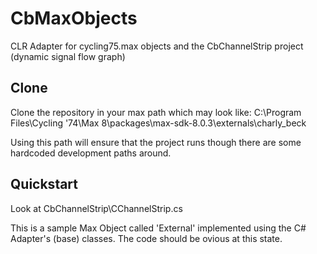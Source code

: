# CbMaxObjects
CLR Adapter for cycling75.max objects and the CbChannelStrip project (dynamic signal flow graph)

## Clone

Clone the repository in your max path which may look like:
C:\Program Files\Cycling '74\Max 8\packages\max-sdk-8.0.3\externals\charly_beck

Using this path will ensure that the project runs though there are some hardcoded development paths around.

## Quickstart

Look at CbChannelStrip\CChannelStrip.cs

This is a sample Max Object called 'External' implemented using the C# Adapter's (base) classes. The code should be ovious at this state.
